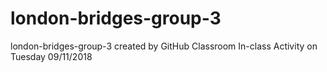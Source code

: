 # london-bridges-group-3
london-bridges-group-3 created by GitHub Classroom
In-class Activity on Tuesday 09/11/2018
